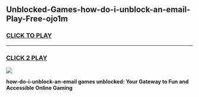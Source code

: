 
## Unblocked-Games-how-do-i-unblock-an-email-Play-Free-ojo1m
<h3>
<a href="https://premium76.site?title=how-do-i-unblock-an-email&ref=23A">CLICK TO PLAY</a></h3>
<hr>

<h3>
<a href="https://premium76.site?title=how-do-i-unblock-an-email&ref=23A">CLICK 2 PLAY</a>
  
</h3>

<a href="https://premium76.site?title=how-do-i-unblock-an-email&ref=23A"><img src="https://clearcache.store/games.png"></a>


**how-do-i-unblock-an-email games unblocked: Your Gateway to Fun and Accessible Online Gaming**
